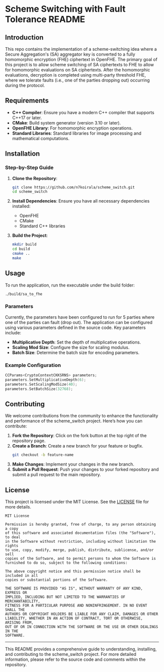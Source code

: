 # Scheme Switching with Fault Tolerance README

## Introduction

This repo contains the implementation of a scheme-switching idea where a Secure Aggregation's (SA) aggregator key is converted to a fully homomorphic encryption (FHE) ciphertext in OpenFHE. The primary goal of this project is to allow scheme switching of SA ciphertexts to FHE to allow for homomorphic evaluations on SA ciphertexts. After the homomorphic evaluations, decryption is completed using multi-party threshold FHE, where we tolerate faults (i.e., one of the parties dropping out) occurring during the protocol.


## Requirements

- **C++ Compiler**: Ensure you have a modern C++ compiler that supports C++17 or later.
- **CMake**: Build system generator (version 3.10 or later).
- **OpenFHE Library**: For homomorphic encryption operations.
- **Standard Libraries**: Standard libraries for image processing and mathematical computations.

## Installation

### Step-by-Step Guide

1. **Clone the Repository**:
    ```bash
    git clone https://github.com/n7koirala/scheme_switch.git
    cd scheme_switch
    ```

2. **Install Dependencies**:
    Ensure you have all necessary dependencies installed:
    - OpenFHE
    - CMake
    - Standard C++ libraries

3. **Build the Project**:
    ```bash
    mkdir build
    cd build
    cmake ..
    make
    ```

## Usage

To run the application, run the executable under the build folder:
```bash
./build/sa_to_fhe
```

### Parameters

Currently, the parameters have been configured to run for 5 parties where one of the parties can fault (drop out).
The application can be configured using various parameters defined in the source code. Key parameters include:

- **Multiplicative Depth**: Set the depth of multiplicative operations.
- **Scaling Mod Size**: Configure the size for scaling modulus.
- **Batch Size**: Determine the batch size for encoding parameters.

### Example Configuration

```cpp
CCParams<CryptoContextCKKSRNS> parameters;
parameters.SetMultiplicativeDepth(6);
parameters.SetScalingModSize(40);
parameters.SetBatchSize(32768);
```

## Contributing

We welcome contributions from the community to enhance the functionality and performance of the scheme_switch project. Here’s how you can contribute:

1. **Fork the Repository**: Click on the fork button at the top right of the repository page.
2. **Create a Branch**: Create a new branch for your feature or bugfix.
    ```bash
    git checkout -b feature-name
    ```
3. **Make Changes**: Implement your changes in the new branch.
4. **Submit a Pull Request**: Push your changes to your forked repository and submit a pull request to the main repository.

## License

This project is licensed under the MIT License. See the [LICENSE](LICENSE) file for more details.

```text
MIT License

Permission is hereby granted, free of charge, to any person obtaining a copy
of this software and associated documentation files (the "Software"), to deal
in the Software without restriction, including without limitation the rights
to use, copy, modify, merge, publish, distribute, sublicense, and/or sell
copies of the Software, and to permit persons to whom the Software is
furnished to do so, subject to the following conditions:

The above copyright notice and this permission notice shall be included in all
copies or substantial portions of the Software.

THE SOFTWARE IS PROVIDED "AS IS", WITHOUT WARRANTY OF ANY KIND, EXPRESS OR
IMPLIED, INCLUDING BUT NOT LIMITED TO THE WARRANTIES OF MERCHANTABILITY,
FITNESS FOR A PARTICULAR PURPOSE AND NONINFRINGEMENT. IN NO EVENT SHALL THE
AUTHORS OR COPYRIGHT HOLDERS BE LIABLE FOR ANY CLAIM, DAMAGES OR OTHER
LIABILITY, WHETHER IN AN ACTION OF CONTRACT, TORT OR OTHERWISE, ARISING FROM,
OUT OF OR IN CONNECTION WITH THE SOFTWARE OR THE USE OR OTHER DEALINGS IN THE
SOFTWARE.
```

---

This README provides a comprehensive guide to understanding, installing, and contributing to the scheme_switch project. For more detailed information, please refer to the source code and comments within the repository.

